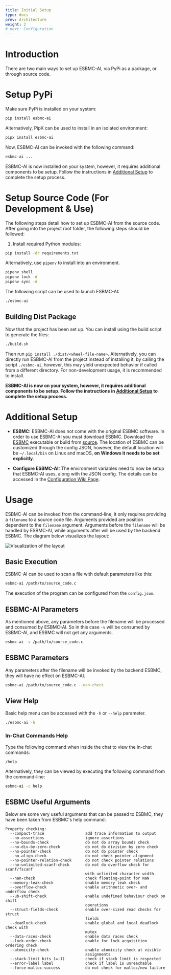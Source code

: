 ```yaml
---
title: Initial Setup
type: docs
prev: Architecture
weight: 2
# next: Configuration
---
```


# Introduction

There are two main ways to set up ESBMC-AI, via PyPi as a package, or through source code.



# Setup PyPi

Make sure PyPi is installed on your system:

```sh
pip install esbmc-ai
```

Alternatively, PipX can be used to install in an isolated environment:

```sh
pipx install esbmc-ai
```

Now, ESBMC-AI can be invoked with the following command:

```sh
esbmc-ai ...
```

ESBMC-AI is now installed on your system, however, it requires additional components to be setup. Follow the instructions in [Additional Setup](#additional-setup) to complete the setup process.

# Setup Source Code (For Development & Use)

The following steps detail how to set up ESBMC-AI from the source code. After going into the project root folder, the following steps should be followed:

1. Install required Python modules:

```sh
pip install -dr requirements.txt
```
Alternatively, use `pipenv` to install into an environment.

```sh
pipenv shell
pipenv lock -d
pipenv sync -d
```

The following script can be used to launch ESBMC-AI:

```sh
./esbmc-ai
```

## Building Dist Package

Now that the project has been set up. You can install using the build script to generate the files:

```sh
./build.sh
```

Then run `pip install ./dist/<wheel-file-name>`. Alternatively, you can directly run ESBMC-AI from the project instead of installing it, by calling the script `./esbmc-ai`, however, this may yield unexpected behavior if called from a different directory. For non-development usage, it is recommended to install.

**ESBMC-AI is now on your system, however, it requires additional components to be setup. Follow the instructions in [Additional Setup](#additional-setup) to complete the setup process.**

# Additional Setup

* **ESBMC:** ESBMC-AI does not come with the original ESBMC software. In order to use ESBMC-AI you must download ESBMC. Download the [ESBMC](http://esbmc.org/) executable or build from [source](https://github.com/esbmc/esbmc). The location of ESBMC can be customized through the config JSON, however, the default location will be `~/.local/bin` on Linux and macOS, **on Windows it needs to be set explicitly**.

* **Configure ESBMC-AI:** The environment variables need to now be setup that ESBMC-AI uses, along with the JSON config. The details can be accessed in the [Configuration Wiki Page](https://github.com/Yiannis128/esbmc-ai/wiki/Configuration).

# Usage

ESBMC-AI can be invoked from the command-line, it only requires providing a `filename` to a source code file. Arguments provided are position dependent to the `filename` argument. Arguments before the `filename` will be handled by ESBMC-AI, while arguments after will be used by the backend ESBMC. The diagram below visualizes the layout:

![Visualization of the layout](<assets/images/Command line guide.png>)

## Basic Execution

ESBMC-AI can be used to scan a file with default parameters like this:

```bash
esbmc-ai /path/to/source_code.c
```

The execution of the program can be configured from the `config.json`.

## ESBMC-AI Parameters

As mentioned above, any parameters before the filename will be processed and consumed by ESBMC-AI. So in this case `-v` will be consumed by ESBMC-AI, and ESBMC will not get any
arguments.

```bash
esbmc-ai -v /path/to/source_code.c
```

## ESBMC Parameters

Any parameters after the filename will be invoked by the backend ESBMC, they will have no effect on ESBMC-AI.

```bash
esbmc-ai /path/to/source_code.c --nan-check
```

## View Help

Basic help menu can be accessed with the `-h` or `--help` parameter.

```bash
./esbmc-ai -h
```

### In-Chat Commands Help

Type the following command when inside the chat to view the in-chat commands:

```
/help
```

Alternatively, they can be viewed by executing the following command from the command-line:

```bash
esbmc-ai -c help
```

## ESBMC Useful Arguments

Below are some very useful arguments that can be passed to ESBMC, they have been taken from ESBMC's help command:

```
Property checking:
  --compact-trace                  add trace information to output
  --no-assertions                  ignore assertions
  --no-bounds-check                do not do array bounds check
  --no-div-by-zero-check           do not do division by zero check
  --no-pointer-check               do not do pointer check
  --no-align-check                 do not check pointer alignment
  --no-pointer-relation-check      do not check pointer relations
  --no-unlimited-scanf-check       do not do overflow check for scanf/fscanf
                                   with unlimited character width.
  --nan-check                      check floating-point for NaN
  --memory-leak-check              enable memory leak check
  --overflow-check                 enable arithmetic over- and underflow check
  --ub-shift-check                 enable undefined behaviour check on shift
                                   operations
  --struct-fields-check            enable over-sized read checks for struct
                                   fields
  --deadlock-check                 enable global and local deadlock check with
                                   mutex
  --data-races-check               enable data races check
  --lock-order-check               enable for lock acquisition ordering check
  --atomicity-check                enable atomicity check at visible
                                   assignments
  --stack-limit bits (=-1)         check if stack limit is respected
  --error-label label              check if label is unreachable
  --force-malloc-success           do not check for malloc/new failure
```
